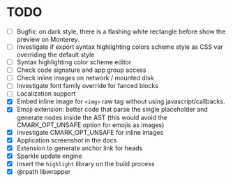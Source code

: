#  TODO

- [ ] Bugfix: on dark style, there is a flashing white rectangle before show the preview on Monterey.
- [ ] Investigate if export syntax highlighting colors scheme style as CSS var overriding the default style
- [ ] Syntax highlighting color scheme editor
- [ ] Check code signature and app group access
- [ ] Check inline images on network / mounted disk
- [ ] Investigate font family override for fanced blocks
- [ ] Localization support
- [x] Embed inline image for `<img>` raw tag without using javascript/callbacks.
- [x] Emoji extension: better code that parse the single placeholder and generate nodes inside the AST (this would avoid the CMARK_OPT_UNSAFE option for emojis as images)
- [x] Investigate CMARK_OPT_UNSAFE for inline images
- [x] Application screenshot in the docs
- [x] Extension to generate anchor link for heads
- [x] Sparkle update engine
- [x] Insert the `highlight` library on the build process
- [x] @rpath libwrapper
